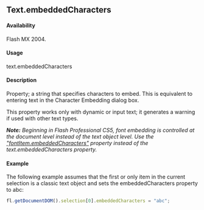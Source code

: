 ## Text.embeddedCharacters

#### Availability

Flash MX 2004.

#### Usage

text.embeddedCharacters

#### Description

Property; a string that specifies characters to embed. This is equivalent to entering text in the Character Embedding dialog box.

This property works only with dynamic or input text; it generates a warning if used with other text types.

***Note:** Beginning in Flash Professional CS5, font embedding is controlled at the document level instead of the text object level. Use the* *["fontItem.embeddedCharacters"](../fontItem_object/fontIte2.md#fontitem.embeddedCharacters) property instead of the text.embeddedCharacters property.*

#### Example

The following example assumes that the first or only item in the current selection is a classic text object and sets the
embeddedCharacters property to abc:

```javascript
fl.getDocumentDOM().selection[0].embeddedCharacters = "abc";
```
